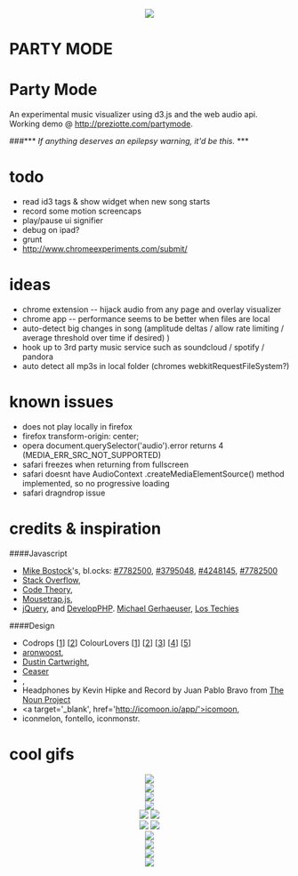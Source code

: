 <p align="center">
<img src="https://raw.githubusercontent.com/preziotte/party-mode/master/img/1-logo.gif"/>
<h1>PARTY MODE</h1>
</p>

Party Mode
==========
An experimental music visualizer using d3.js and the web audio api.  Working demo @ http://preziotte.com/partymode.


###*** *If anything deserves an epilepsy warning, it'd be this.* ***


todo
====
- read id3 tags & show widget when new song starts
- record some motion screencaps
- play/pause ui signifier
- debug on ipad?
- grunt
- http://www.chromeexperiments.com/submit/

ideas
=====
- chrome extension -- hijack audio from any page and overlay visualizer
- chrome app -- performance seems to be better when files are local
- auto-detect big changes in song (amplitude deltas / allow rate limiting / average threshold over time if desired) )
- hook up to 3rd party music service such as soundcloud / spotify / pandora
- auto detect all mp3s in local folder (chromes webkitRequestFileSystem?)

known issues
============
- does not play locally in firefox
- firefox transform-origin: center;
- opera document.querySelector('audio').error returns 4 (MEDIA_ERR_SRC_NOT_SUPPORTED)
- safari freezes when returning from fullscreen
- safari doesnt have AudioContext .createMediaElementSource() method implemented, so no progressive loading
- safari dragndrop issue

credits & inspiration
=====================
####Javascript
- <a target='_blank' href='http://bost.ocks.org/mike/'>Mike Bostock</a>'s, bl.ocks: 
<a target='_blank' href='http://bl.ocks.org/mbostock/7782500'>#7782500</a>, 
<a target='_blank' href='http://bl.ocks.org/mbostock/3795048'>#3795048</a>, 
<a target='_blank' href='http://bl.ocks.org/mbostock/4248145'>#4248145</a>, 
<a target='_blank' href='http://bl.ocks.org/mbostock/7782500'>#7782500</a>
- <a target="_blank" href='https://stackoverflow.com/questions/13368046/how-to-normalize-a-list-of-positive-numbers-in-javascript'>Stack Overflow</a>, 
- <a target='_blank' href='http://codetheory.in/controlling-the-frame-rate-with-requestanimationframe/'>Code Theory</a>, 
- <a target='_blank' href='http://craig.is/killing/mice'>Mousetrap.js</a>, 
- <a target='_blank' href='https://jquery.com/'>jQuery</a>, and 
<a target='_blank' href='http://www.developphp.com/view.php?tid=1348'>DevelopPHP</a>. 
<a target='_blank' href='http://www.michael-gerhaeuser.de/?f=fileapi/readme.html'>Michael Gerhaeuser</a>, 
<a target='_blank' href='http://lostechies.com/derickbailey/2013/09/23/getting-audio-file-information-with-htmls-file-api-and-audio-element/'>Los Techies</a>

####Design
- Codrops [<a target='_blank' href='http://tympanus.net/Development/ModalWindowEffects/'>1</a>] 
[<a target='_blank' href='hhttp://tympanus.net/codrops/2014/01/21/dot-navigation-styles/'>2</a>] 
ColourLovers [<a target='_blank' href='http://www.colourlovers.com/palette/3406603/Sunset_at_Bayinbuluk'>1</a>] 
[<a target='_blank' href='http://www.colourlovers.com/palette/944213/forever_lost'>2</a>] 
[<a target='_blank' href='http://www.colourlovers.com/palette/728391/Dig_My_Olive_Branch'>3</a>] 
[<a target='_blank' href='http://www.colourlovers.com/palette/3406636/Just_Breathe'>4</a>] 
[<a target='_blank' href='http://www.colourlovers.com/palette/443995/i_demand_a_pancake'>5</a>]
- <a target='_blank' href='http://codepen.io/aronwoost/pen/nlyrf'>aronwoost</a>, 
- <a target="_blank" href='https://news.ycombinator.com/item?id=2299806'>Dustin Cartwright</a>, 
- <a target="_blank" href='http://matthewlein.com/ceaser/'>Ceaser</a>
- <a target='_blank' href='http://www.developphp.com/view.php?tid=1348'></a>, 
- Headphones by Kevin Hipke and Record by Juan Pablo Bravo from 
<a target='_blank' href='thenounproject.com'>The Noun Project</a> 
- <a target='_blank', href='http://icomoon.io/app/'>icomoon</a>, 
- iconmelon, 
fontello, 
iconmonstr.

cool gifs
==========
<p align="center">
<img src="https://raw.githubusercontent.com/preziotte/party-mode/master/img/0.gif"/><br />
<img src="https://raw.githubusercontent.com/preziotte/party-mode/master/img/2.gif"/><br />
<img src="https://raw.githubusercontent.com/preziotte/party-mode/master/img/4.gif"/><br />
<img src="https://raw.githubusercontent.com/preziotte/party-mode/master/img/5.gif"/><br />
<img src="https://raw.githubusercontent.com/preziotte/party-mode/master/img/6.gif"/> 
<img src="https://raw.githubusercontent.com/preziotte/party-mode/master/img/7.gif"/><br />
<img src="https://raw.githubusercontent.com/preziotte/party-mode/master/img/8.gif"/> 
<img src="https://raw.githubusercontent.com/preziotte/party-mode/master/img/9.gif"/><br />
<img src="https://raw.githubusercontent.com/preziotte/party-mode/master/img/10.gif"/><br />
<img src="https://raw.githubusercontent.com/preziotte/party-mode/master/img/11.gif"/><br />
<img src="https://raw.githubusercontent.com/preziotte/party-mode/master/img/12.gif"/><br />
<img src="https://raw.githubusercontent.com/preziotte/party-mode/master/img/3.gif"/>
</p>


